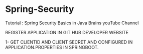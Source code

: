 # Spring-Security


Tutorial : Spring Security Basics in Java Brains youTube Channel

REGISTER APPLICATION IN GIT HUB DEVELOPER WEBSITE 

1- GET CLIENTID AND CLIENT SECRET AND CONFIGURED IN APPLICATION.PROPERTIES IN SPRINGBOOT.